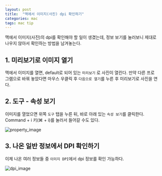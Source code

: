 ```yaml
---
layout: post
title:  "맥에서 이미지(사진) dpi 확인하기"
categories: mac
tags: mac tip
---
```


맥에서 이미지(사진)의 dpi를 확인해야 할 일이 생겼는데, 정보 보기를 눌러보니 제대로 나우지 않아서 확인하는 방법을 남겨놓는다.


## 1. 미리보기로 이미지 열기
맥에서 이미지를 열면, default로 되어 있는 `미리보기` 로 사진이 열린다. 만약 다른 프로그램으로 바꿔 놓았다면 마우스 우클릭 후 `다음으로 열기`를 누른 후 미리보기로 사진을 연다.


## 2. 도구 - 속성 보기
이미지를 열었으면 위쪽 `도구` 탭을 누른 뒤, 바로 아래 있는 `속성 보기`를 클릭한다. Command + i 키(⌘ + i)를 눌러서 들어갈 수도 있다.

![property_image](https://i.imgur.com/89GSPdn.png)


## 3. 나온 일반 정보에서 DPI 확인하기
이제 나온 여러 정보들 중 `이미지 DPI`에서 dpi 정보를 확인 가능하다.

![dpi_image](https://i.imgur.com/J0HmlXM.png)
